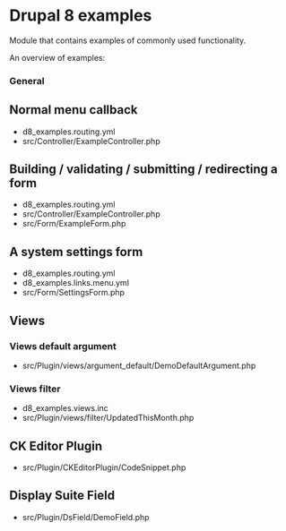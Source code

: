 # Drupal 8 examples
Module that contains examples of commonly used functionality.

An overview of examples:

### General

## Normal menu callback
- d8_examples.routing.yml
- src/Controller/ExampleController.php

## Building / validating / submitting / redirecting a form
- d8_examples.routing.yml
- src/Controller/ExampleController.php
- src/Form/ExampleForm.php

## A system settings form
- d8_examples.routing.yml
- d8_examples.links.menu.yml
- src/Form/SettingsForm.php

## Views

### Views default argument
- src/Plugin/views/argument_default/DemoDefaultArgument.php

### Views filter
- d8_examples.views.inc
- src/Plugin/views/filter/UpdatedThisMonth.php

## CK Editor Plugin
- src/Plugin/CKEditorPlugin/CodeSnippet.php

## Display Suite Field
- src/Plugin/DsField/DemoField.php
